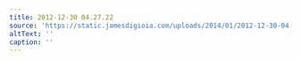 ```yaml
---
title: 2012-12-30 04.27.22
source: 'https://static.jamesdigioia.com/uploads/2014/01/2012-12-30-04-27-22-scaled.jpg'
altText: ''
caption: ''
---
```


